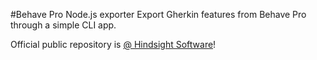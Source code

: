 #Behave Pro Node.js exporter
Export Gherkin features from Behave Pro through a simple CLI app.


Official public repository is  [@ Hindsight Software](https://github.com/hindsightsoftware/behave-pro-js/network)!
